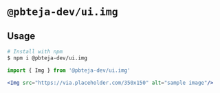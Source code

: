 # `@pbteja-dev/ui.img`

## Usage

```bash
# Install with npm 
$ npm i @pbteja-dev/ui.img
```

```jsx
import { Img } from '@pbteja-dev/ui.img'

<Img src="https://via.placeholder.com/350x150" alt="sample image"/>
```
